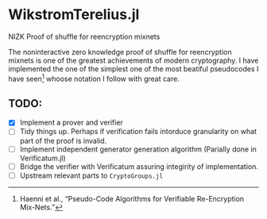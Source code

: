 # WikstromTerelius.jl
NIZK Proof of shuffle for reencryption mixnets

The noninteractive zero knowledge proof of shuffle for reencryption mixnets is one of the greatest achievements of modern cryptography. I have implemented the one of the simplest one of the most beatiful pseudocodes I have seen[^1] whoose notation I follow with great care. 

## TODO:

  *  [x] Implement a prover and verifier
  *  [ ] Tidy things up. Perhaps if verification fails intorduce granularity on what part of the proof is invalid.
  *  [ ] Implement independent generator generation algorithm (Parially done in Verificatum.jl)
  *  [ ] Bridge the verifier with Verificatum assuring integirity of implementation.
  *  [ ] Upstream relevant parts to `CryptoGroups.jl`

[^1]: Haenni et al., “Pseudo-Code Algorithms for Verifiable Re-Encryption Mix-Nets.”
